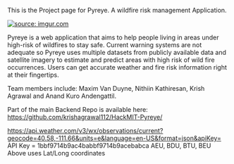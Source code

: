 This is the Project page for Pyreye. A wildfire risk management Application.

<a href="https://imgur.com/4WtX0XZ"><img src="https://i.imgur.com/4WtX0XZ.png" title="source: imgur.com" /></a>

Pyreye is a web application that aims to help people living in areas under high-risk of wildfires to stay safe. Current warning systems are not adequate so Pyreye uses multiple datasets from publicly available data and satellite imagery to estimate and predict areas with high risk of wild fire occurrences. Users can get accurate weather and fire risk information right at their fingertips.


Team members include: Maxim Van Duyne, Nithiin Kathiresan, Krish Agrawal and Anand Kuro Andengattil.


Part of the main Backend Repo is available here: https://github.com/krishagrawal112/HackMIT-Pyreye/


https://api.weather.com/v3/wx/observations/current?geocode=40.58,-111.66&units=e&language=en-US&format=json&apiKey=<yourApiKey>
API Key = 1bbf9714b9ac4babbf9714b9acebabca
AEU, BDU, BTU, BEU
Above uses Lat/Long coordinates
